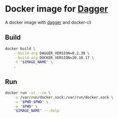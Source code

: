 # Docker image for [Dagger](https://dagger.io/)

A docker image with [dagger](https://dagger.io/) and docker-cli

## Build

```bash
docker build \
    --build-arg DAGGER_VERSION=0.2.30 \
    --build-arg DOCKER_VERSION=20.10.17 \
    -t "$IMAGE_NAME" \
    .
```

## Run

```bash
docker run -it --rm \
    -v /var/run/docker.sock:/var/run/docker.sock \
    -v "$PWD:$PWD" \
    -w "$PWD" \
    "$IMAGE_NAME" ---help
```
